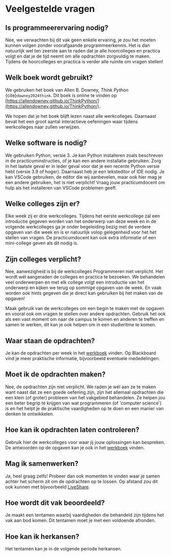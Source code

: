# Veelgestelde vragen

## Is programmeerervaring nodig?

Nee, we verwachten bij dit vak geen enkele ervaring, je zou het moeten kunnen volgen zonder voorafgaande programmeerkennis. Het is dan natuurlijk wel ten zeerste aan te raden dat je alle hoorcolleges en practica volgt en dat je de tijd neemt om alle opdrachten zorgvuldig te maken. Tijdens de hoorcolleges en practica is verder alle ruimte om vragen stellen!

## Welk boek wordt gebruikt?

We gebruiken het boek van Allen B. Downey, *Think Python* {cite}`downey2024think`. Dit boek is online te vinden op [https://allendowney.github.io/ThinkPython/](https://allendowney.github.io/ThinkPython/).

We hopen dat je het boek blijft lezen naast alle werkcolleges. Daarnaast bevat het een groot aantal interactieve oefeningen waar tijdens werkcolleges naar zullen verwijzen.

## Welke software is nodig?

We gebruiken Python, versie 3. Je kan Python installeren zoals beschreven in de practicuminstructies, of je kan een andere installatie gebruiken. Zorg in het laatste geval er in ieder geval voor dat je een recente Python versie hebt (versie 3.9 of hoger). Daarnaast heb je een teksteditor of IDE nodig. Je kan VSCode gebruiken, de editor die wij aanbevelen, maar ook hier mag je een andere gebruiken, het is niet verplicht! Vraag jouw practicumdocent om hulp als het installeren van VSCode problemen geeft.

## Welke colleges zijn er?

Elke week zij er drie werkcolleges. Tijdens het eerste werkcollege zal een introductie gegeven worden van het onderwerp van deze week en in de volgende werkcolleges ga je onder begeleiding bezig met de verdere opgaven van die week en is er natuurlijk volop gelegenheid voor het het stellen van vragen. De practicumdocent kan ook extra informatie of een mini-college geven als dit nodig is.

## Zijn colleges verplicht?

Nee, aanwezigheid is bij de werkcolleges Programmeren niet verplicht. Het wordt wél aangeraden de colleges en practica te bezoeken. We behandelen veel onderwerpen en met elk college volgt een introductie van het onderwerp en kijken we terug op sommige opgaven van de week. En vaak worden ook hints gegeven die je direct kan gebruiken bij het maken van de opgaven!

Maak gebruik van de werkcolleges om een begin te maken met de opgaven en vooral ook om vragen te stellen over andere opdrachten. Gebruik het ook als een vast moment om naar de campus te komen en anderen te treffen en samen te werken, dit kan je ook helpen om in een studieritme te komen.

## Waar staan de opdrachten?

Je kan de opdrachten per week in het [werkboek](https://hanze-hbo-ict.github.io/programmeren/) vinden. Op Blackboard vind je meer praktische informatie, bijvoorbeeld eventuele mededelingen.

## Moet ik de opdrachten maken?

Nee, de opdrachten zijn niet verplicht. We raden je wél aan ze te maken want naast dat ze een goede oefening zijn, zijn het allemaal opdrachten die een klein (of groter) probleem van het vakgebied behandelen. Ze helpen jou een beter begrip te krijgen van wat programmeren (of 'computer science') is en het helpt je de praktische vaardigheden op te doen en een manier van denken te ontwikkelen.

## Hoe kan ik opdrachten laten controleren?

Gebruik hier de werkcolleges voor waar jij jouw oplossingen kan bespreken. De antwoorden op de opgaven kan je ook in het [werkboek](https://hanze-hbo-ict.github.io/programmeren/) vinden.

## Mag ik samenwerken?

Ja, heel graag zelfs! Probeer dan ook momenten te vinden waar je samen achter het scherm zit om de opdrachten op te lossen. Op afstand zou dit ook kunnen met bijvoorbeeld [LiveShare](https://code.visualstudio.com/learn/collaboration/live-share).

## Hoe wordt dit vak beoordeeld?

Je maakt een tentamen waarbij vaardigheden die behandeld zijn tijdens het vak aan bod komen. Dit tentamen moet je met een voldoende afronden.

## Hoe kan ik herkansen?

Het tentamen kan je in de volgende periode herkansen.
